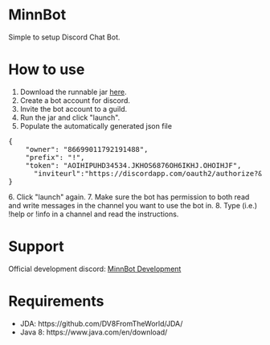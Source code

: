 # MinnBot
Simple to setup Discord Chat Bot.

# How to use

1. Download the runnable jar [here](https://www.dropbox.com/s/sr4he6s2px32z0l/jMinnBot4D-with-all-dependencies.jar?dl=0).
2. Create a bot account for discord.
3. Invite the bot account to a guild.
4. Run the jar and click "launch".
5. Populate the automatically generated json file 
<div class="highlight highlight-text-json">
<pre>
{
    "owner": "86699011792191488",
    "prefix": "!",
    "token": "AOIHIPUHD34534.JKHOS6876OH6IKHJ.OHOIHJF",
	  "inviteurl":"https://discordapp.com/oauth2/authorize?&client_id=13468425138731684&scope=bot&permissions=67108863"
}
</pre>
</div>
6. Click "launch" again.
7. Make sure the bot has permission to both read and write messages in the channel you want to use the bot in.
8. Type (i.e.) !help or !info in a channel and read the instructions.

# Support

Official development discord: [MinnBot Development](https://discord.gg/0mcttggeFpaqAWLI)

# Requirements

<ul>
<li>JDA: https://github.com/DV8FromTheWorld/JDA/</li>
<li>Java 8: https://www.java.com/en/download/</li>
</ul>
